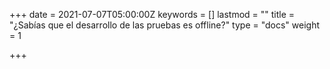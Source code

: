 +++
date = 2021-07-07T05:00:00Z
keywords = []
lastmod = ""
title = "¿Sabías que el desarrollo de las pruebas es offline?"
type = "docs"
weight = 1

+++
